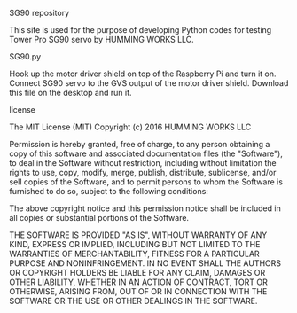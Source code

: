 SG90 repository

This site is used for the purpose of developing Python codes for testing Tower Pro SG90 servo by HUMMING WORKS LLC.

SG90.py

Hook up the motor driver shield on top of the Raspberry Pi and turn it on. Connect SG90 servo to the GVS output of the motor driver shield. Download this file on the desktop and run it.

license

The MIT License (MIT) Copyright (c) 2016 HUMMING WORKS LLC

Permission is hereby granted, free of charge, to any person obtaining a copy of this software and associated documentation files (the "Software"), to deal in the Software without restriction, including without limitation the rights to use, copy, modify, merge, publish, distribute, sublicense, and/or sell copies of the Software, and to permit persons to whom the Software is furnished to do so, subject to the following conditions:

The above copyright notice and this permission notice shall be included in all copies or substantial portions of the Software.

THE SOFTWARE IS PROVIDED "AS IS", WITHOUT WARRANTY OF ANY KIND, EXPRESS OR IMPLIED, INCLUDING BUT NOT LIMITED TO THE WARRANTIES OF MERCHANTABILITY, FITNESS FOR A PARTICULAR PURPOSE AND NONINFRINGEMENT. IN NO EVENT SHALL THE AUTHORS OR COPYRIGHT HOLDERS BE LIABLE FOR ANY CLAIM, DAMAGES OR OTHER LIABILITY, WHETHER IN AN ACTION OF CONTRACT, TORT OR OTHERWISE, ARISING FROM, OUT OF OR IN CONNECTION WITH THE SOFTWARE OR THE USE OR OTHER DEALINGS IN THE SOFTWARE.
